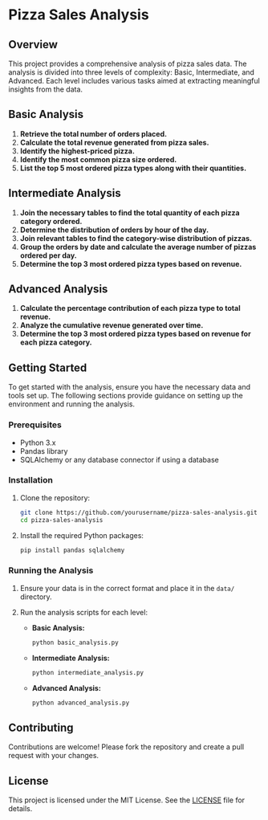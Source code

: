 # Pizza Sales Analysis

## Overview

This project provides a comprehensive analysis of pizza sales data. The analysis is divided into three levels of complexity: Basic, Intermediate, and Advanced. Each level includes various tasks aimed at extracting meaningful insights from the data.

## Basic Analysis

1. **Retrieve the total number of orders placed.**
2. **Calculate the total revenue generated from pizza sales.**
3. **Identify the highest-priced pizza.**
4. **Identify the most common pizza size ordered.**
5. **List the top 5 most ordered pizza types along with their quantities.**

## Intermediate Analysis

1. **Join the necessary tables to find the total quantity of each pizza category ordered.**
2. **Determine the distribution of orders by hour of the day.**
3. **Join relevant tables to find the category-wise distribution of pizzas.**
4. **Group the orders by date and calculate the average number of pizzas ordered per day.**
5. **Determine the top 3 most ordered pizza types based on revenue.**

## Advanced Analysis

1. **Calculate the percentage contribution of each pizza type to total revenue.**
2. **Analyze the cumulative revenue generated over time.**
3. **Determine the top 3 most ordered pizza types based on revenue for each pizza category.**

## Getting Started

To get started with the analysis, ensure you have the necessary data and tools set up. The following sections provide guidance on setting up the environment and running the analysis.

### Prerequisites

- Python 3.x
- Pandas library
- SQLAlchemy or any database connector if using a database

### Installation

1. Clone the repository:
    ```sh
    git clone https://github.com/yourusername/pizza-sales-analysis.git
    cd pizza-sales-analysis
    ```
2. Install the required Python packages:
    ```sh
    pip install pandas sqlalchemy
    ```

### Running the Analysis

1. Ensure your data is in the correct format and place it in the `data/` directory.
2. Run the analysis scripts for each level:

    - **Basic Analysis:**
        ```sh
        python basic_analysis.py
        ```

    - **Intermediate Analysis:**
        ```sh
        python intermediate_analysis.py
        ```

    - **Advanced Analysis:**
        ```sh
        python advanced_analysis.py
        ```

## Contributing

Contributions are welcome! Please fork the repository and create a pull request with your changes.

## License

This project is licensed under the MIT License. See the [LICENSE](LICENSE) file for details.
